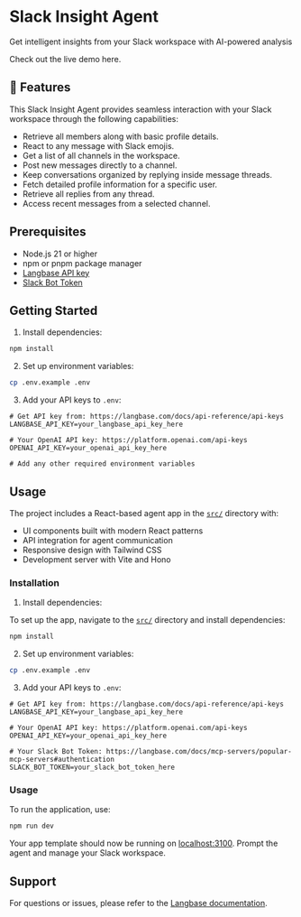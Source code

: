 # Slack Insight Agent

Get intelligent insights from your Slack workspace with AI-powered analysis

Check out the live demo here.

## 🚀 Features

This Slack Insight Agent provides seamless interaction with your Slack workspace through the following capabilities:

- Retrieve all members along with basic profile details.  
- React to any message with Slack emojis.  
- Get a list of all channels in the workspace.  
- Post new messages directly to a channel.  
- Keep conversations organized by replying inside message threads.  
- Fetch detailed profile information for a specific user.  
- Retrieve all replies from any thread.  
- Access recent messages from a selected channel.  

## Prerequisites

- Node.js 21 or higher
- npm or pnpm package manager
- [Langbase API key](https://langbase.com/docs/api-reference/api-keys)
- [Slack Bot Token](https://langbase.com/docs/mcp-servers/popular-mcp-servers#authentication)

## Getting Started

1. Install dependencies:

```bash
npm install
```

2. Set up environment variables:

```bash
cp .env.example .env
```

3. Add your API keys to `.env`:

```env
# Get API key from: https://langbase.com/docs/api-reference/api-keys
LANGBASE_API_KEY=your_langbase_api_key_here

# Your OpenAI API key: https://platform.openai.com/api-keys
OPENAI_API_KEY=your_openai_api_key_here

# Add any other required environment variables
```

## Usage

The project includes a React-based agent app in the [`src/`](src/) directory with:

- UI components built with modern React patterns
- API integration for agent communication
- Responsive design with Tailwind CSS
- Development server with Vite and Hono

### Installation

1. Install dependencies:

To set up the app, navigate to the [`src/`](src/) directory and install dependencies:

```bash
npm install
```

2. Set up environment variables:

```bash
cp .env.example .env
```

3. Add your API keys to `.env`:

```env
# Get API key from: https://langbase.com/docs/api-reference/api-keys
LANGBASE_API_KEY=your_langbase_api_key_here

# Your OpenAI API key: https://platform.openai.com/api-keys
OPENAI_API_KEY=your_openai_api_key_here

# Your Slack Bot Token: https://langbase.com/docs/mcp-servers/popular-mcp-servers#authentication
SLACK_BOT_TOKEN=your_slack_bot_token_here
```

### Usage

To run the application, use:

```bash
npm run dev
```

Your app template should now be running on [localhost:3100](http://localhost:3100). Prompt the agent and manage your Slack workspace.

## Support

For questions or issues, please refer to the [Langbase documentation](https://langbase.com/docs).

